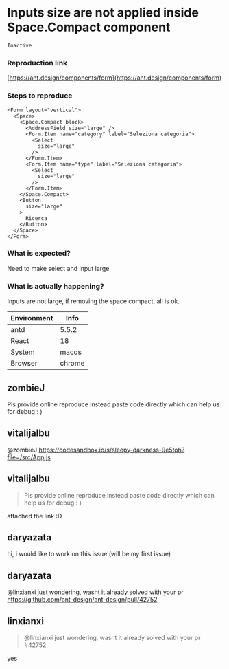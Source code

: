 # Inputs size are not applied inside Space.Compact component

`Inactive`

### Reproduction link

[https://ant.design/components/form](https://ant.design/components/form)

### Steps to reproduce

```
<Form layout="vertical">
  <Space>
    <Space.Compact block>
      <AddressField size="large" />
      <Form.Item name="category" label="Seleziona categoria">
        <Select
          size="large"
        />
      </Form.Item>
      <Form.Item name="type" label="Seleziona categoria">
        <Select
          size="large"
        />
      </Form.Item>
    </Space.Compact>
    <Button
      size="large"
    >
      Ricerca
    </Button>
  </Space>
</Form>
```

### What is expected?

Need to make select and input large

### What is actually happening?

Inputs are not large, if removing the space compact, all is ok.

| Environment | Info   |
| ----------- | ------ |
| antd        | 5.5.2  |
| React       | 18     |
| System      | macos  |
| Browser     | chrome |

<!-- generated by ant-design-issue-helper. DO NOT REMOVE -->

## zombieJ

Pls provide online reproduce instead paste code directly which can help us for debug : )

## vitalijalbu

@zombieJ
https://codesandbox.io/s/sleepy-darkness-9e5toh?file=/src/App.js

## vitalijalbu

> Pls provide online reproduce instead paste code directly which can help us for debug : )

attached the link :D

## daryazata

hi, i would like to work on this issue (will be my first issue)

## daryazata

@linxianxi just wondering, wasnt it already solved with your pr https://github.com/ant-design/ant-design/pull/42752

## linxianxi

> @linxianxi just wondering, wasnt it already solved with your pr #42752

yes
